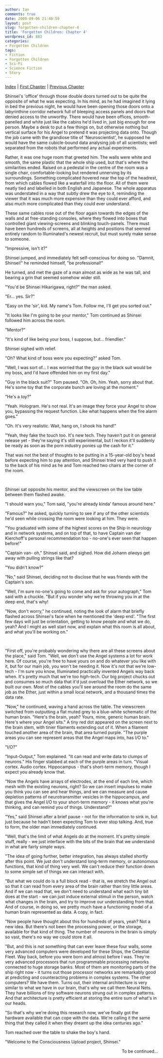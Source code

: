 ```yaml
---
author: Ian
comments: true
date: 2009-09-06 21:40:59
layout: post
slug: forgotten-children-chapter-4
title: 'Forgotten Children: Chapter 4'
wordpress_id: 883
categories:
- Forgotten Children
tags:
- Fiction
- Forgotten Children
- Sci-Fi
- Science Fiction
- Story
---
```


<div class="storynav">
<p><a href="../forgotten-children">Index</a> | <a href="../forgotten-children-prologue">First Chapter</a> | <a href="../forgotten-children-chapter-3">Previous Chapter</a></p>
</div>
<div class="story" markdown="1">
<p>Shinsei&#039;s &#039;office&#039; through those double doors turned out to be quite the opposite of what he was expecting.  In his mind, as he had imagined it lying in bed the previous night, he would have been opening those doors onto a labyrinthine corridor network full of bleeping access panels and doors that denied access to the unworthy.  There would have been offices, smooth-panelled and white just like the cabins he&#039;d lived in, just big enough for one person.  Maybe a desk to put a few things on, but otherwise nothing but vertical surface for his Angel to pretend it was projecting data onto.  Though the job came with the grandiose title of &#039;Neuroscientist&#039;, he supposed he would have the same cubicle-bound data analysing job of all scientists; well separated from the robots that performed any actual experiments.</p>
<p>Rather, it was one huge room that greeted him.  The walls were white and smooth, the same plastic that the whole ship used, but that&#039;s where the similarities ended.  Raised on a pedestal in the centre of the room was a single chair, comfortable-looking but rendered unnerving by its surroundings.  Something complicated hovered near the top of the headrest, from which cables flowed like a waterfall into the floor.  All of them were neatly tied and labelled in both English and Japanese.  The whole apparatus was understated in a way that subtly drew the eye to it, reminding the viewer that it was much more expensive than they could ever afford, and also much more complicated than they could ever understand.</p>
<p>These same cables rose out of the floor again towards the edges of the walls and at free-standing consoles, where they flowed into boxes that controlled giant viewing-screens and blinking touch-panels.  There must have been hundreds of screens, all at heights and positions that seemed entirely random to Illuminated&#039;s newest recruit, but must surely make sense to someone.</p>
<p>"Impressive, isn&#039;t it?"</p>
<p>Shinsei jumped, and immediately felt self-conscious for doing so.  "Damnit, Shinsei!" he reminded himself, "be professional!"</p>
<p>He turned, and met the gaze of a man almost as wide as he was tall, and bearing a grin that seemed somehow wider still.</p>
<p>"You&#039;d be Shinsei Hikarigawa, right?" the man asked.</p>
<p>"Er... yes.  Sir?"</p>
<p>"Easy on the &#039;sir&#039;, kid.  My name&#039;s Tom.  Follow me, I&#039;ll get you sorted out."</p>
<p>"It looks like I&#039;m going to be your mentor," Tom continued as Shinsei followed him across the room.</p>
<p>"Mentor?"</p>
<p>"It&#039;s kind of like being your boss, I suppose, but... friendlier."</p>
<p>Shinsei sighed with relief.</p>
<p>"Oh?  What kind of boss were you expecting?" asked Tom.</p>
<p>"Well, I was sort of...  I was worried that the guy in the black suit would be my boss, and I&#039;d have offended him on my first day."</p>
<p>"Guy in the black suit?"  Tom paused.  "Oh.  Oh, him.  Yeah, sorry about that.  He&#039;s some toy that the corporate bunch are loving at the moment."</p>
<p>"He&#039;s a <i>toy</i>?"</p>
<p>"Yeah.  Hologram.  He&#039;s not real.  It&#039;s an image they force your Angel to show you, bypassing the request function.  Like what happens when the fire alarm goes."</p>
<p>"Oh.  It&#039;s very realistic.  Wait, hang on, I shook his hand!"</p>
<p>"Yeah, they fake the touch too.  It&#039;s new tech.  They haven&#039;t put it on general release yet - they&#039;re saying it&#039;s still experimental, but I reckon it&#039;ll suddenly be ready as soon as the porn industry ponies up the cash for it."</p>
<p>That was not the best of thoughts to be putting in a 15-year-old boy&#039;s head before expecting him to pay attention, and Shinsei tried very hard to push it to the back of his mind as he and Tom reached two chairs at the corner of the room.</p>
<br />
<p>Shinsei sat opposite his mentor, and the viewscreen on the low table between them flashed awake.</p>
<p>"I should warn you," Tom said, "you&#039;re already kinda&#039; famous around here."</p>
<p>"Famous?" he asked, quickly turning to see if any of the other scientists he&#039;d seen while crossing the room were looking at him.  They were.</p>
<p>"You graduated with some of the highest scores on the Ship in neurology and in network systems, and on top of that, to have Captain van der Kierchoff&#039;s personal recommendation too - no-one&#039;s ever seen that happen before!"</p>
<p>"Captain van- oh," Shinsei said, and sighed.  How did Johann <i>always</i> get away with pulling strings like that?</p>
<p>"You didn&#039;t know?"</p>
<p>"No," said Shinsei, deciding not to disclose that he was friends with the Captain&#039;s son.</p>
<p>"Well, I&#039;m sure no-one&#039;s going to come and ask for your autograph," Tom said with a chuckle.  "But if you wonder why we&#039;re throwing you in at the deep end, that&#039;s why!</p>
<p>"Now, don&#039;t worry," he continued, noting the look of alarm that briefly flashed across Shinsei&#039;s face when he mentioned the &#039;deep end&#039;.  "The first few days will just be orientation, getting to know people and what we do, yeah?  And I might as well start now, and explain what this room is all about, and what you&#039;ll be working on."</p>
<br />
<p>"First off, you&#039;re probably wondering why there are all these screens about the place," said Tom.  "Well, we don&#039;t use the Angel systems a lot for work here.  Of course, you&#039;re free to have yours on and do whatever you like with it, but for our main job, you won&#039;t be needing it.  Now it&#039;s not that we&#039;re low-tech - I&#039;m sure you know, Illuminated practically invented Angels way back when.  It&#039;s pretty much that we&#039;re too <i>high</i>-tech.  Our big project chucks out and consumes so much data that it&#039;d just overload the Ether network, so we built our own.  Most of the cables you&#039;ll see around the room do the same job as the Ether, just within a small local network, and a thousand times the data rate.</p>
<p>"Now," he continued, waving a hand across the table.  The viewscreen switched from outputting a flat muted grey to a blue-white schematic of the human brain.  "Here&#039;s the brain, yeah?  Yours, mine, generic human brain.  Here&#039;s where your Angel sits."  A tiny red dot appeared on the screen next to the brain stem, with tinier filaments extending out of it.  When a filament touched another area of the brain, that area turned purple.  "The purple areas you can see represent areas that the Angel maps into, has I/O to."</p>
<p>"I/O?"</p>
<p>"Input-Output," Tom explained.  "It can read and write data to clumps of neurons."  His finger stabbed at each of the purple areas in turn.  "Visual cortex.  Audio cortex.  Hippocampus - that&#039;s short-term memory, though I expect you already know that.</p>
<p>"Now the Angels have arrays of electrodes, at the end of each line, which mesh with the existing neurons, right?  So we can insert impulses to make you think you can see and hear things, and we can measure and cause depletion patterns of neurotransmitter vesicles in the hippocampus, and that gives the Angel I/O to your short-term memory - it knows what you&#039;re thinking, and can remind you of things.  Understand?"</p>
<p>"Yes," said Shinsei after a brief pause - not for the information to sink in, but just because he hadn&#039;t been expecting Tom to ever stop talking.  And, true to form, the older man immediately continued.</p>
<p>"Well, that&#039;s the limit of what Angels do at the moment.  It&#039;s pretty simple stuff, really - we just interface with the bits of the brain that we understand in what are fairly simple ways.</p>
<p>"The idea of going further, better integration, has always stalled shortly after this point.  We just don&#039;t understand long-term memory, or autonomous functions, that kind of thing very well.  We can&#039;t reduce their function down to some simple set of things we can interact with.</p>
<p>"But what we could do is a full block read - that is, we stretch the Angel out so that it can read from every area of the brain rather than tiny little areas.  And if we can read that, we don&#039;t need to understand what each tiny bit does at the start - we can just induce external stimuli in the person, watch what changes in the brain, and try to improve our understanding from that.  And of course, in doing so, we pretty much have a functioning model of a human brain represented as data.  A copy, in fact.</p>
<p>"Now people have thought about this for hundreds of years, yeah?  Not a new idea.  But there&#039;s not been the processing power, or the storage, available for that kind of thing.  The number of neurons in the brain is simply so vast, there&#039;s no way we could store it all.</p>
<p>"But, and this is not something that can ever leave these four walls, some very advanced computers were developed for these Ships, the Celestial Fleet.  Way back, before you were born and almost before I was.  They&#039;re very advanced processors that run programmable processing networks connected to huge storage banks.  Most of them are monitoring parts of the ship right now - it turns out those processor networks are remarkably good at predicting and counteracting problems in complex systems.  The other computers?  We have them.  Turns out, their internal architecture is very similar to what we have in our brain, that&#039;s why we call them Neural Nets.  They have billions of tiny software neurons strung out in complex patterns.  And that architecture is pretty efficient at storing the entire sum of what&#039;s in our heads.</p>
<p>"So that&#039;s why we&#039;re doing this research now, we&#039;ve finally got the hardware available that can cope with the data.  We&#039;re calling it the same thing that they called it when they dreamt up the idea centuries ago."</p>
<p>Tom reached over the table to shake the boy&#039;s hand.</p>
<p>"Welcome to the Consciousness Upload project, Shinsei."</p>
</div>
<div>
<p align="right">To be continued...</p>
</div>
